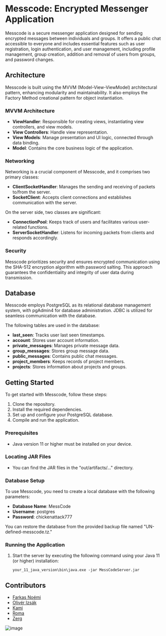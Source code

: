 # Messcode: Encrypted Messenger Application

Messcode is a secure messenger application designed for sending encrypted messages between individuals and groups. It offers a public chat accessible to everyone and includes essential features such as user registration, login authentication, and user management, including profile management, group creation, addition and removal of users from groups, and password changes.

## Architecture

Messcode is built using the MVVM (Model-View-ViewModel) architectural pattern, enhancing modularity and maintainability. It also employs the Factory Method creational pattern for object instantiation.

### MVVM Architecture

- **ViewHandler**: Responsible for creating views, instantiating view controllers, and view models.
- **View Controllers**: Handle view representation.
- **View Models**: Manage presentation and UI logic, connected through data binding.
- **Model**: Contains the core business logic of the application.

### Networking

Networking is a crucial component of Messcode, and it comprises two primary classes:

- **ClientSocketHandler**: Manages the sending and receiving of packets to/from the server.
- **SocketClient**: Accepts client connections and establishes communication with the server.

On the server side, two classes are significant:

- **ConnectionPool**: Keeps track of users and facilitates various user-related functions.
- **ServerSocketHandler**: Listens for incoming packets from clients and responds accordingly.

### Security

Messcode prioritizes security and ensures encrypted communication using the SHA-512 encryption algorithm with password salting. This approach guarantees the confidentiality and integrity of user data during transmission.

## Database

Messcode employs PostgreSQL as its relational database management system, with pgAdmin4 for database administration. JDBC is utilized for seamless communication with the database.

The following tables are used in the database:

- **last_seen**: Tracks user last seen timestamps.
- **account**: Stores user account information.
- **private_messages**: Manages private message data.
- **group_messages**: Stores group message data.
- **public_messages**: Contains public chat messages.
- **project_members**: Keeps records of project members.
- **projects**: Stores information about projects and groups.

## Getting Started

To get started with Messcode, follow these steps:

1. Clone the repository.
2. Install the required dependencies.
3. Set up and configure your PostgreSQL database.
4. Compile and run the application.

### Prerequisites

- Java version 11 or higher must be installed on your device.

### Locating JAR Files

- You can find the JAR files in the "out/artifacts/..." directory.

### Database Setup

To use Messcode, you need to create a local database with the following parameters:

- **Database Name**: MessCode
- **Username**: postgres
- **Password**: chickenattack777

You can restore the database from the provided backup file named "UN-defined-messcode.tz."

### Running the Application

1. Start the server by executing the following command using your Java 11 (or higher) installation:
   
   ```shell
   your_11_java_version\bin\java.exe -jar MessCodeServer.jar

## Contributors

- [Farkas Noémi](https://github.com/yourusername)
- [Olivér Izsák](https://github.com/anotherusername)
- [Kami](https://github.com/anotherusername)
- [Roma](https://github.com/anotherusername)
- [Zerg](https://github.com/anotherusername)


![image](https://github.com/Team-Un-Defined/MessCode/assets/71821927/4c0f2f81-6be7-4680-9578-e138748cccc9)
